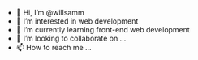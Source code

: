 - 👋 Hi, I’m @willsamm
- 👀 I’m interested in web development
- 🌱 I’m currently learning front-end web development
- 💞️ I’m looking to collaborate on ...
- 📫 How to reach me ...

<!---
willsamm/willsamm is a ✨ special ✨ repository because its `README.md` (this file) appears on your GitHub profile.
You can click the Preview link to take a look at your changes.
--->
